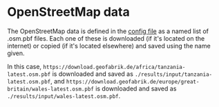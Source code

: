 # OpenStreetMap data

The OpenStreetMap data is defined in the [config file](../configuration.md) as
a named list of .osm.pbf files.
Each one of these is downloaded (if it's located on the internet) or copied
(if it's located elsewhere) and saved using the name given.

In this case, `https://download.geofabrik.de/africa/tanzania-latest.osm.pbf`
is downloaded and saved as `./results/input/tanzania-latest.osm.pbf`,
and `https://download.geofabrik.de/europe/great-britain/wales-latest.osm.pbf`
is downloaded and saved as `./results/input/wales-latest.osm.pbf`.